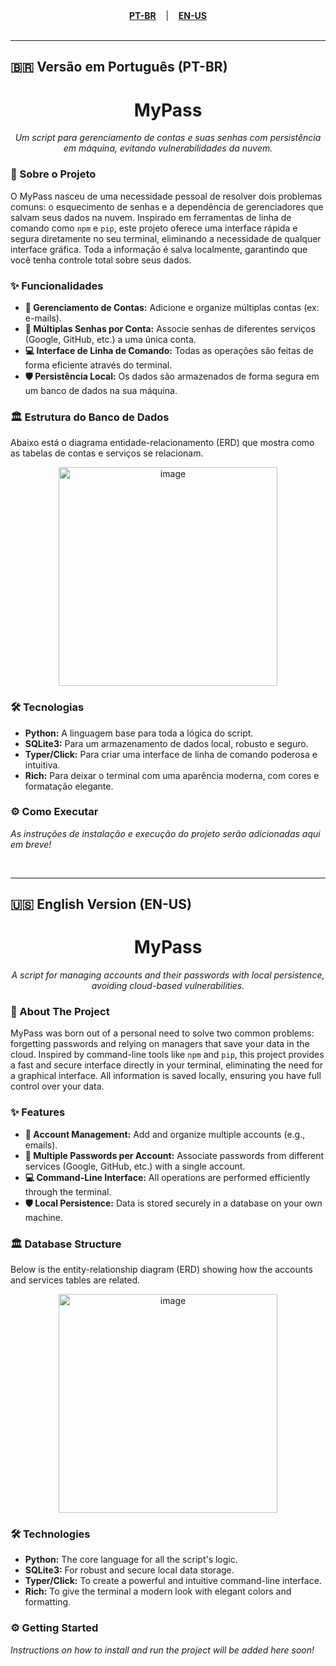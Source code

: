 <div align="center">
  <a href="#versão-em-português-pt-br"><strong>PT-BR</strong></a>
  &nbsp;&nbsp;&nbsp;|&nbsp;&nbsp;&nbsp;
  <a href="#english-version-en-us"><strong>EN-US</strong></a>
</div>

<br>

---

<a name="versão-em-português-pt-br"></a>
## 🇧🇷 Versão em Português (PT-BR)

<h1 align="center">MyPass</h1>
<p align="center"><em>Um script para gerenciamento de contas e suas senhas com persistência em máquina, evitando vulnerabilidades da nuvem.</em></p>

### 🎯 Sobre o Projeto
O MyPass nasceu de uma necessidade pessoal de resolver dois problemas comuns: o esquecimento de senhas e a dependência de gerenciadores que salvam seus dados na nuvem. Inspirado em ferramentas de linha de comando como `npm` e `pip`, este projeto oferece uma interface rápida e segura diretamente no seu terminal, eliminando a necessidade de qualquer interface gráfica. Toda a informação é salva localmente, garantindo que você tenha controle total sobre seus dados.

### ✨ Funcionalidades
- **🔐 Gerenciamento de Contas:** Adicione e organize múltiplas contas (ex: e-mails).
- **🔑 Múltiplas Senhas por Conta:** Associe senhas de diferentes serviços (Google, GitHub, etc.) a uma única conta.
- **💻 Interface de Linha de Comando:** Todas as operações são feitas de forma eficiente através do terminal.
- **🛡️ Persistência Local:** Os dados são armazenados de forma segura em um banco de dados na sua máquina.

### 🏛️ Estrutura do Banco de Dados
Abaixo está o diagrama entidade-relacionamento (ERD) que mostra como as tabelas de contas e serviços se relacionam.

<div align="center">
 <img width="350"alt="image" src="https://github.com/user-attachments/assets/441f62c0-d2f6-48b5-b611-74a1d9cb6bbb" />
</div>

### 🛠️ Tecnologias
- **Python:** A linguagem base para toda a lógica do script.
- **SQLite3:** Para um armazenamento de dados local, robusto e seguro.
- **Typer/Click:** Para criar uma interface de linha de comando poderosa e intuitiva.
- **Rich:** Para deixar o terminal com uma aparência moderna, com cores e formatação elegante.

### ⚙️ Como Executar
*As instruções de instalação e execução do projeto serão adicionadas aqui em breve!*

<br>

---

<a name="english-version-en-us"></a>
## 🇺🇸 English Version (EN-US)

<h1 align="center">MyPass</h1>
<p align="center"><em>A script for managing accounts and their passwords with local persistence, avoiding cloud-based vulnerabilities.</em></p>

### 🎯 About The Project
MyPass was born out of a personal need to solve two common problems: forgetting passwords and relying on managers that save your data in the cloud. Inspired by command-line tools like `npm` and `pip`, this project provides a fast and secure interface directly in your terminal, eliminating the need for a graphical interface. All information is saved locally, ensuring you have full control over your data.

### ✨ Features
- **🔐 Account Management:** Add and organize multiple accounts (e.g., emails).
- **🔑 Multiple Passwords per Account:** Associate passwords from different services (Google, GitHub, etc.) with a single account.
- **💻 Command-Line Interface:** All operations are performed efficiently through the terminal.
- **🛡️ Local Persistence:** Data is stored securely in a database on your own machine.

### 🏛️ Database Structure
Below is the entity-relationship diagram (ERD) showing how the accounts and services tables are related.

<div align="center">
  <img width="350"alt="image" src="https://github.com/user-attachments/assets/441f62c0-d2f6-48b5-b611-74a1d9cb6bbb" />

</div>

### 🛠️ Technologies
- **Python:** The core language for all the script's logic.
- **SQLite3:** For robust and secure local data storage.
- **Typer/Click:** To create a powerful and intuitive command-line interface.
- **Rich:** To give the terminal a modern look with elegant colors and formatting.

### ⚙️ Getting Started
*Instructions on how to install and run the project will be added here soon!*
